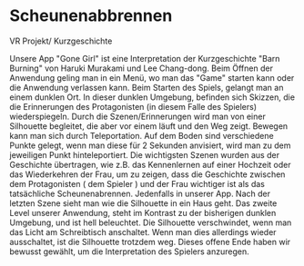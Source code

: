 # Scheunenabbrennen
VR Projekt/ Kurzgeschichte

Unsere App "Gone Girl" ist eine Interpretation der Kurzgeschichte "Barn Burning" von Haruki Murakami und Lee Chang-dong.
Beim Öffnen der Anwendung geling man in ein Menü, wo man das "Game" starten kann oder die Anwendung verlassen kann.
Beim Starten des Spiels, gelangt man an einem dunklen Ort. In dieser dunklen Umgebung, befinden sich Skizzen, die die Erinnerungen des Protagonisten (in diesem Falle des Spielers) wiederspiegeln. 
Durch die Szenen/Erinnerungen wird man von einer Silhouette begleitet, die aber vor einem läuft und den Weg zeigt.
Bewegen kann man sich durch Teleportation. Auf dem Boden sind verschiedene Punkte gelegt, wenn man diese für 2 Sekunden anvisiert, wird man zu dem jeweiligen Punkt hinteleportiert.
Die wichtigsten Szenen wurden aus der Geschichte übertragen, wie z.B. das Kennenlernen auf einer Hochzeit oder das Wiederkehren der Frau, um zu zeigen, dass die Geschichte zwischen dem Protagonisten ( dem Spieler ) und der Frau wichtiger ist als das tatsächliche Scheunenabrennen. Jedenfalls in unserer App.
Nach der letzten Szene sieht man wie die Silhouette in ein Haus geht.
Das zweite Level unserer Anwendung, steht im Kontrast zu der bisherigen dunklen Umgebung, und ist hell beleuchtet.
Die Silhouette verschwindet, wenn man das Licht am Schreibtisch anschaltet. Wenn man dies allerdings wieder ausschaltet, ist die Silhouette trotzdem weg. 
Dieses offene Ende haben wir bewusst gewählt, um die Interpretation des Spielers anzuregen.
